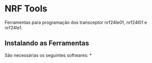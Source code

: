 # NRF Tools
Ferramentas para programação dos transceptor nrf24le01, nrf24l01 e nrf24le1.

## Instalando as Ferramentas
São necessárias os seguintes softwares:
*
